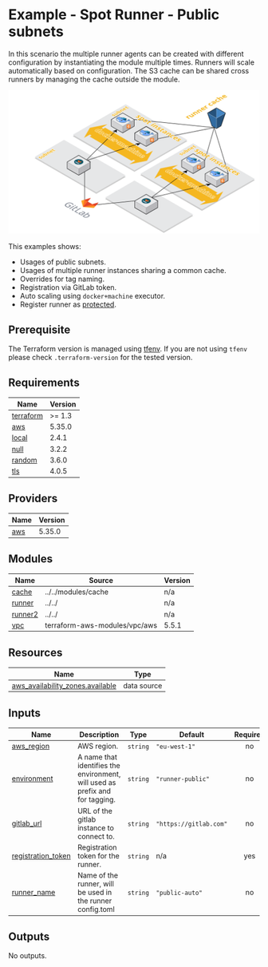 # Example - Spot Runner - Public subnets

In this scenario the multiple runner agents can be created with different configuration by instantiating the module
multiple times. Runners will scale automatically based on configuration. The S3 cache can be shared cross runners by
managing the cache outside the module.

![runners-cache](https://github.com/cattle-ops/terraform-aws-gitlab-runner/raw/main/assets/images/runner-cache.png)

This examples shows:

  - Usages of public subnets.
  - Usages of multiple runner instances sharing a common cache.
  - Overrides for tag naming.
  - Registration via GitLab token.
  - Auto scaling using `docker+machine` executor.
  - Register runner as [protected](https://docs.gitlab.com/ee/ci/runners/configure_runners.html#prevent-runners-from-revealing-sensitive-information).

## Prerequisite

The Terraform version is managed using [tfenv](https://github.com/Zordrak/tfenv). If you are not using `tfenv` please
check `.terraform-version` for the tested version.

<!-- markdownlint-disable -->
<!-- cSpell:disable -->
<!-- markdown-link-check-disable -->

<!-- BEGIN_TF_DOCS -->
## Requirements

| Name | Version |
|------|---------|
| <a name="requirement_terraform"></a> [terraform](#requirement\_terraform) | >= 1.3 |
| <a name="requirement_aws"></a> [aws](#requirement\_aws) | 5.35.0 |
| <a name="requirement_local"></a> [local](#requirement\_local) | 2.4.1 |
| <a name="requirement_null"></a> [null](#requirement\_null) | 3.2.2 |
| <a name="requirement_random"></a> [random](#requirement\_random) | 3.6.0 |
| <a name="requirement_tls"></a> [tls](#requirement\_tls) | 4.0.5 |

## Providers

| Name | Version |
|------|---------|
| <a name="provider_aws"></a> [aws](#provider\_aws) | 5.35.0 |

## Modules

| Name | Source | Version |
|------|--------|---------|
| <a name="module_cache"></a> [cache](#module\_cache) | ../../modules/cache | n/a |
| <a name="module_runner"></a> [runner](#module\_runner) | ../../ | n/a |
| <a name="module_runner2"></a> [runner2](#module\_runner2) | ../../ | n/a |
| <a name="module_vpc"></a> [vpc](#module\_vpc) | terraform-aws-modules/vpc/aws | 5.5.1 |

## Resources

| Name | Type |
|------|------|
| [aws_availability_zones.available](https://registry.terraform.io/providers/hashicorp/aws/5.35.0/docs/data-sources/availability_zones) | data source |

## Inputs

| Name | Description | Type | Default | Required |
|------|-------------|------|---------|:--------:|
| <a name="input_aws_region"></a> [aws\_region](#input\_aws\_region) | AWS region. | `string` | `"eu-west-1"` | no |
| <a name="input_environment"></a> [environment](#input\_environment) | A name that identifies the environment, will used as prefix and for tagging. | `string` | `"runner-public"` | no |
| <a name="input_gitlab_url"></a> [gitlab\_url](#input\_gitlab\_url) | URL of the gitlab instance to connect to. | `string` | `"https://gitlab.com"` | no |
| <a name="input_registration_token"></a> [registration\_token](#input\_registration\_token) | Registration token for the runner. | `string` | n/a | yes |
| <a name="input_runner_name"></a> [runner\_name](#input\_runner\_name) | Name of the runner, will be used in the runner config.toml | `string` | `"public-auto"` | no |

## Outputs

No outputs.
<!-- END_TF_DOCS -->
